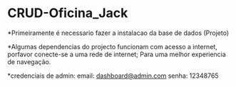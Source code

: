 # CRUD-Oficina_Jack

*Primeiramente é necessario fazer a instalacao da base de dados (Projeto)



*Algumas dependencias do projecto funcionam com acesso a internet, porfavor conecte-se a uma rede de internet;
Para uma melhor experiencia de navegação.





*credenciais de admin:
email: dashboard@admin.com
senha: 12348765
